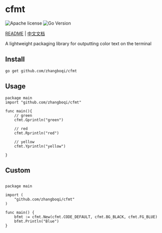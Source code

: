# cfmt

![Apache license](https://img.shields.io/badge/license-Apache%202-blue)
![Go Version](https://img.shields.io/badge/go%20version-%3E%3D1.16-brightgreen)

[README](README.md) | [中文文档](README_zh.md)

A lightweight packaging library for outputting color text on the terminal

## Install
```
go get github.com/zhangboqi/cfmt
```

## Usage
```golang
package main
import "github.com/zhangboqi/cfmt"

func main(){
	// green
	cfmt.Gprintln("green")

	// red
	cfmt.Rprintln("red")

	// yellow
	cfmt.Yprintln("yellow")

}
```

## Custom
```golang

package main

import (
	"github.com/zhangboqi/cfmt"
)

func main() {
	bfmt := cfmt.New(cfmt.CODE_DEFAULT, cfmt.BG_BLACK, cfmt.FG_BLUE)
	bfmt.Println("Blue")
}

```